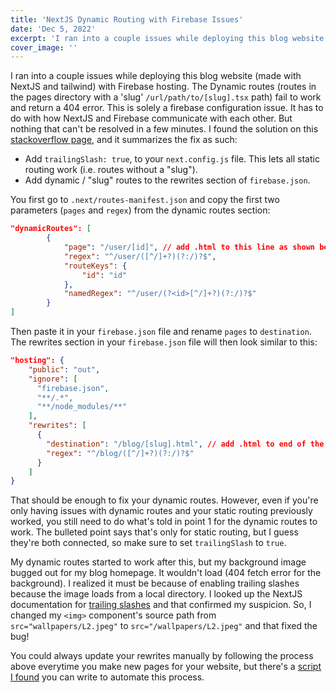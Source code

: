 ```yaml
---
title: 'NextJS Dynamic Routing with Firebase Issues'
date: 'Dec 5, 2022'
excerpt: 'I ran into a couple issues while deploying this blog website (made with NextJS and tailwind) with Firebase hosting. The Dynamic routes...'
cover_image: ''
---
```


I ran into a couple issues while deploying this blog website (made with NextJS and tailwind) with Firebase hosting. The Dynamic routes (routes in the pages directory with a 'slug' `/url/path/to/[slug].tsx`  path) fail to work and return a 404 error. This is solely a firebase configuration issue. It has to do with how NextJS and Firebase communicate with each other. But nothing that can't be resolved in a few minutes. I found the solution on this [stackoverflow page](https://stackoverflow.com/questions/69085982/nextjs-dynamic-routing-not-working-in-firebase-hosting), and it summarizes the fix as such: 

- Add `trailingSlash: true`, to your `next.config.js` file. This lets all static routing work (i.e. routes without a "slug").
- Add dynamic / "slug" routes to the rewrites section of `firebase.json`. 

You first go to `.next/routes-manifest.json` and copy the first two parameters (`pages` and `regex`) from the dynamic routes section: 

```json 
"dynamicRoutes": [  
        {
            "page": "/user/[id]", // add .html to this line as shown below.
            "regex": "^/user/([^/]+?)(?:/)?$",
            "routeKeys": {
                "id": "id"
            },
            "namedRegex": "^/user/(?<id>[^/]+?)(?:/)?$"
        }
]
```

Then paste it in your `firebase.json` file and rename `pages` to `destination`.  The rewrites section in your `firebase.json` file will then look similar to this: 

```json 
"hosting": {
	"public": "out",
	"ignore": [
	  "firebase.json",
	  "**/.*",
	  "**/node_modules/**"
	],
	"rewrites": [
	  {
		"destination": "/blog/[slug].html", // add .html to end of the value.
		"regex": "^/blog/([^/]+?)(?:/)?$"
	  }
	]
}
```

That should be enough to fix your dynamic routes. However, even if you're only having issues with dynamic routes and your static routing previously worked, you still need to do what's told in point 1 for the dynamic routes to work. The bulleted point says that's only for static routing, but I guess they're both connected, so make sure to set `trailingSlash` to `true`. 

My dynamic routes started to work after this, but my background image bugged out for my blog homepage. It wouldn't load (404 fetch error for the background). I realized it must be because of enabling trailing slashes because the image loads from a local directory. I looked up the NextJS documentation for [trailing slashes](https://nextjs.org/docs/api-reference/next.config.js/trailing-slash) and that confirmed my suspicion. So, I changed my `<img>` component's source path from `src="wallpapers/L2.jpeg"` to `src="/wallpapers/L2.jpeg"` and that fixed the bug! 

You could always update your rewrites manually by following the process above everytime you make new pages for your website, but there's a [script I found](https://gist.github.com/jeff-r-koyaltech/6195f546764443d0cc7c5efe48fbe896)  you can write to automate this process. 
